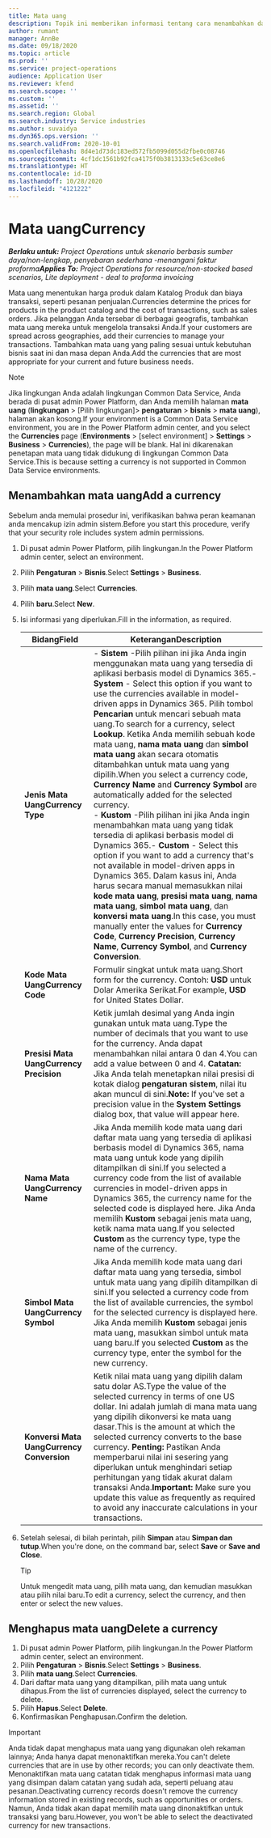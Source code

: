 ```yaml
---
title: Mata uang
description: Topik ini memberikan informasi tentang cara menambahkan dan menghapus jenis mata uang dalam Project Operations.
author: rumant
manager: AnnBe
ms.date: 09/18/2020
ms.topic: article
ms.prod: ''
ms.service: project-operations
audience: Application User
ms.reviewer: kfend
ms.search.scope: ''
ms.custom: ''
ms.assetid: ''
ms.search.region: Global
ms.search.industry: Service industries
ms.author: suvaidya
ms.dyn365.ops.version: ''
ms.search.validFrom: 2020-10-01
ms.openlocfilehash: 8d4e1d73dc183ed572fb5099d055d2fbe0c08746
ms.sourcegitcommit: 4cf1dc1561b92fca4175f0b3813133c5e63ce8e6
ms.translationtype: HT
ms.contentlocale: id-ID
ms.lasthandoff: 10/28/2020
ms.locfileid: "4121222"
---
```

# <a name="currency"></a><span data-ttu-id="e9b6f-103">Mata uang</span><span class="sxs-lookup"><span data-stu-id="e9b6f-103">Currency</span></span>

<span data-ttu-id="e9b6f-104">_**Berlaku untuk:** Project Operations untuk skenario berbasis sumber daya/non-lengkap, penyebaran sederhana -menangani faktur proforma_</span><span class="sxs-lookup"><span data-stu-id="e9b6f-104">_**Applies To:** Project Operations for resource/non-stocked based scenarios, Lite deployment - deal to proforma invoicing_</span></span>

<span data-ttu-id="e9b6f-105">Mata uang menentukan harga produk dalam Katalog Produk dan biaya transaksi, seperti pesanan penjualan.</span><span class="sxs-lookup"><span data-stu-id="e9b6f-105">Currencies determine the prices for products in the product catalog and the cost of transactions, such as sales orders.</span></span> <span data-ttu-id="e9b6f-106">Jika pelanggan Anda tersebar di berbagai geografis, tambahkan mata uang mereka untuk mengelola transaksi Anda.</span><span class="sxs-lookup"><span data-stu-id="e9b6f-106">If your customers are spread across geographies, add their currencies to manage your transactions.</span></span> <span data-ttu-id="e9b6f-107">Tambahkan mata uang yang paling sesuai untuk kebutuhan bisnis saat ini dan masa depan Anda.</span><span class="sxs-lookup"><span data-stu-id="e9b6f-107">Add the currencies that are most appropriate for your current and future business needs.</span></span>  

> [!NOTE]
> <span data-ttu-id="e9b6f-108">Jika lingkungan Anda adalah lingkungan Common Data Service, Anda berada di pusat admin Power Platform, dan Anda memilih halaman **mata uang** (**lingkungan** > [Pilih lingkungan]> **pengaturan** > **bisnis** > **mata uang**), halaman akan kosong.</span><span class="sxs-lookup"><span data-stu-id="e9b6f-108">If your environment is a Common Data Service environment, you are in the Power Platform admin center, and you select the **Currencies** page (**Environments** > [select environment] > **Settings** > **Business** > **Currencies**), the page will be blank.</span></span> <span data-ttu-id="e9b6f-109">Hal ini dikarenakan penetapan mata uang tidak didukung di lingkungan Common Data Service.</span><span class="sxs-lookup"><span data-stu-id="e9b6f-109">This is because setting a currency is not supported in Common Data Service environments.</span></span>

## <a name="add-a-currency"></a><span data-ttu-id="e9b6f-110">Menambahkan mata uang</span><span class="sxs-lookup"><span data-stu-id="e9b6f-110">Add a currency</span></span>  
<span data-ttu-id="e9b6f-111">Sebelum anda memulai prosedur ini, verifikasikan bahwa peran keamanan anda mencakup izin admin sistem.</span><span class="sxs-lookup"><span data-stu-id="e9b6f-111">Before you start this procedure, verify that your security role includes system admin permissions.</span></span> 

1. <span data-ttu-id="e9b6f-112">Di pusat admin Power Platform, pilih lingkungan.</span><span class="sxs-lookup"><span data-stu-id="e9b6f-112">In the Power Platform admin center, select an environment.</span></span> 
2. <span data-ttu-id="e9b6f-113">Pilih **Pengaturan** > **Bisnis**.</span><span class="sxs-lookup"><span data-stu-id="e9b6f-113">Select **Settings** > **Business**.</span></span>
3. <span data-ttu-id="e9b6f-114">Pilih **mata uang**.</span><span class="sxs-lookup"><span data-stu-id="e9b6f-114">Select **Currencies**.</span></span>  
4. <span data-ttu-id="e9b6f-115">Pilih **baru**.</span><span class="sxs-lookup"><span data-stu-id="e9b6f-115">Select **New**.</span></span>  
5. <span data-ttu-id="e9b6f-116">Isi informasi yang diperlukan.</span><span class="sxs-lookup"><span data-stu-id="e9b6f-116">Fill in the information, as required.</span></span>  


   |          <span data-ttu-id="e9b6f-117">Bidang</span><span class="sxs-lookup"><span data-stu-id="e9b6f-117">Field</span></span>          |                                                                                                                                                                                                                                                                                                                                                                            <span data-ttu-id="e9b6f-118">Keterangan</span><span class="sxs-lookup"><span data-stu-id="e9b6f-118">Description</span></span>                                                                                                                                                                                                                                                                                                                                                                            |
   |-------------------------|-------------------------------------------------------------------------------------------------------------------------------------------------------------------------------------------------------------------------------------------------------------------------------------------------------------------------------------------------------------------------------------------------------------------------------------------------------------------------------------------------------------------------------------------------------------------------------------------------------------------------------------------------------------------------------------------------------------------------------------------------------------------|
   |    <span data-ttu-id="e9b6f-119">**Jenis Mata Uang**</span><span class="sxs-lookup"><span data-stu-id="e9b6f-119">**Currency Type**</span></span>    | <span data-ttu-id="e9b6f-120">- **Sistem** -Pilih pilihan ini jika Anda ingin menggunakan mata uang yang tersedia di aplikasi berbasis model di Dynamics 365.</span><span class="sxs-lookup"><span data-stu-id="e9b6f-120">- **System** - Select this option if you want to use the currencies available in model-driven apps in Dynamics 365.</span></span> <span data-ttu-id="e9b6f-121">Pilih tombol **Pencarian** untuk mencari sebuah mata uang.</span><span class="sxs-lookup"><span data-stu-id="e9b6f-121">To search for a currency,  select **Lookup**.</span></span> <span data-ttu-id="e9b6f-122">Ketika Anda memilih sebuah kode mata uang, **nama mata uang** dan **simbol mata uang** akan secara otomatis ditambahkan untuk mata uang yang dipilih.</span><span class="sxs-lookup"><span data-stu-id="e9b6f-122">When you select a currency code, **Currency Name** and **Currency Symbol** are automatically added for the selected currency.</span></span><br /><span data-ttu-id="e9b6f-123">- **Kustom** -Pilih pilihan ini jika Anda ingin menambahkan mata uang yang tidak tersedia di aplikasi berbasis model di Dynamics 365.</span><span class="sxs-lookup"><span data-stu-id="e9b6f-123">- **Custom** - Select this option if you want to add a currency that's not available in model-driven apps in Dynamics 365.</span></span> <span data-ttu-id="e9b6f-124">Dalam kasus ini, Anda harus secara manual memasukkan nilai **kode mata uang**, **presisi mata uang**, **nama mata uang**, **simbol mata uang**, dan **konversi mata uang**.</span><span class="sxs-lookup"><span data-stu-id="e9b6f-124">In this case, you must manually enter the values for **Currency Code**, **Currency Precision**, **Currency Name**, **Currency Symbol**, and **Currency Conversion**.</span></span> |
   |    <span data-ttu-id="e9b6f-125">**Kode Mata Uang**</span><span class="sxs-lookup"><span data-stu-id="e9b6f-125">**Currency Code**</span></span>    |                                                                                                                                                                                                                                                                                                                                            <span data-ttu-id="e9b6f-126">Formulir singkat untuk mata uang.</span><span class="sxs-lookup"><span data-stu-id="e9b6f-126">Short form for the currency.</span></span> <span data-ttu-id="e9b6f-127">Contoh: **USD** untuk Dolar Amerika Serikat.</span><span class="sxs-lookup"><span data-stu-id="e9b6f-127">For example, **USD** for United States Dollar.</span></span>                                                                                                                                                                                                                                                                                                                                            |
   | <span data-ttu-id="e9b6f-128">**Presisi Mata Uang**</span><span class="sxs-lookup"><span data-stu-id="e9b6f-128">**Currency Precision**</span></span>  |                                                                                                                                                                                  <span data-ttu-id="e9b6f-129">Ketik jumlah desimal yang Anda ingin gunakan untuk mata uang.</span><span class="sxs-lookup"><span data-stu-id="e9b6f-129">Type the number of decimals that you want to use for the currency.</span></span>  <span data-ttu-id="e9b6f-130">Anda dapat menambahkan nilai antara 0 dan 4.</span><span class="sxs-lookup"><span data-stu-id="e9b6f-130">You can add a value between 0 and 4.</span></span> <span data-ttu-id="e9b6f-131">**Catatan:**  Jika Anda telah menetapkan nilai presisi di kotak dialog **pengaturan sistem**, nilai itu akan muncul di sini.</span><span class="sxs-lookup"><span data-stu-id="e9b6f-131">**Note:**  If you've set a precision value in the **System Settings** dialog box, that value will appear here.</span></span>                                                                                                                                                                                  |
   |    <span data-ttu-id="e9b6f-132">**Nama Mata Uang**</span><span class="sxs-lookup"><span data-stu-id="e9b6f-132">**Currency Name**</span></span>    |                                                                                                                                                                                                                                         <span data-ttu-id="e9b6f-133">Jika Anda memilih kode mata uang dari daftar mata uang yang tersedia di aplikasi berbasis model di Dynamics 365, nama mata uang untuk kode yang dipilih ditampilkan di sini.</span><span class="sxs-lookup"><span data-stu-id="e9b6f-133">If you selected a currency code from the list of available currencies in model-driven apps in Dynamics 365, the currency name for the selected code is displayed here.</span></span> <span data-ttu-id="e9b6f-134">Jika Anda memilih **Kustom** sebagai jenis mata uang, ketik nama mata uang.</span><span class="sxs-lookup"><span data-stu-id="e9b6f-134">If you selected **Custom** as the currency type, type the name of the currency.</span></span>                                                                                                                                                                                                                                          |
   |   <span data-ttu-id="e9b6f-135">**Simbol Mata Uang**</span><span class="sxs-lookup"><span data-stu-id="e9b6f-135">**Currency Symbol**</span></span>   |                                                                                                                                                                                                                                                                      <span data-ttu-id="e9b6f-136">Jika Anda memilih kode mata uang dari daftar mata uang yang tersedia, simbol untuk mata uang yang dipilih ditampilkan di sini.</span><span class="sxs-lookup"><span data-stu-id="e9b6f-136">If you selected a currency code from the list of available currencies, the symbol for the selected currency is displayed here.</span></span> <span data-ttu-id="e9b6f-137">Jika Anda memilih **Kustom** sebagai jenis mata uang, masukkan simbol untuk mata uang baru.</span><span class="sxs-lookup"><span data-stu-id="e9b6f-137">If you selected **Custom** as the currency type, enter the symbol for the new currency.</span></span>                                                                                                                                                                                                                                                                       |
   | <span data-ttu-id="e9b6f-138">**Konversi Mata Uang**</span><span class="sxs-lookup"><span data-stu-id="e9b6f-138">**Currency Conversion**</span></span> |                                                                                                                                                                                                                                     <span data-ttu-id="e9b6f-139">Ketik nilai mata uang yang dipilih dalam satu dolar AS.</span><span class="sxs-lookup"><span data-stu-id="e9b6f-139">Type the value of the selected currency in terms of one US dollar.</span></span> <span data-ttu-id="e9b6f-140">Ini adalah jumlah di mana mata uang yang dipilih dikonversi ke mata uang dasar.</span><span class="sxs-lookup"><span data-stu-id="e9b6f-140">This is the amount at which the selected currency converts to the base currency.</span></span> <span data-ttu-id="e9b6f-141">**Penting:**  Pastikan Anda memperbarui nilai ini sesering yang diperlukan untuk menghindari setiap perhitungan yang tidak akurat dalam transaksi Anda.</span><span class="sxs-lookup"><span data-stu-id="e9b6f-141">**Important:**  Make sure you update this value as frequently as required to avoid any inaccurate calculations in your transactions.</span></span>                                                                                                                                                                                                                                      |


6. <span data-ttu-id="e9b6f-142">Setelah selesai, di bilah perintah, pilih **Simpan** atau **Simpan dan tutup**.</span><span class="sxs-lookup"><span data-stu-id="e9b6f-142">When you're done, on the command bar, select **Save** or **Save and Close**.</span></span>  

   > [!TIP]
   >  <span data-ttu-id="e9b6f-143">Untuk mengedit mata uang, pilih mata uang, dan kemudian masukkan atau pilih nilai baru.</span><span class="sxs-lookup"><span data-stu-id="e9b6f-143">To edit a currency, select the currency, and then enter or select the new values.</span></span>  

## <a name="delete-a-currency"></a><span data-ttu-id="e9b6f-144">Menghapus mata uang</span><span class="sxs-lookup"><span data-stu-id="e9b6f-144">Delete a currency</span></span>  

1. <span data-ttu-id="e9b6f-145">Di pusat admin Power Platform, pilih lingkungan.</span><span class="sxs-lookup"><span data-stu-id="e9b6f-145">In the Power Platform admin center, select an environment.</span></span> 
2. <span data-ttu-id="e9b6f-146">Pilih **Pengaturan** > **Bisnis**.</span><span class="sxs-lookup"><span data-stu-id="e9b6f-146">Select **Settings** > **Business**.</span></span>
3. <span data-ttu-id="e9b6f-147">Pilih **mata uang**.</span><span class="sxs-lookup"><span data-stu-id="e9b6f-147">Select **Currencies**.</span></span>  
4. <span data-ttu-id="e9b6f-148">Dari daftar mata uang yang ditampilkan, pilih mata uang untuk dihapus.</span><span class="sxs-lookup"><span data-stu-id="e9b6f-148">From the list of currencies displayed, select the currency to delete.</span></span>  
5. <span data-ttu-id="e9b6f-149">Pilih **Hapus**.</span><span class="sxs-lookup"><span data-stu-id="e9b6f-149">Select **Delete**.</span></span>  
6. <span data-ttu-id="e9b6f-150">Konfirmasikan Penghapusan.</span><span class="sxs-lookup"><span data-stu-id="e9b6f-150">Confirm the deletion.</span></span>  

> [!IMPORTANT]
>  <span data-ttu-id="e9b6f-151">Anda tidak dapat menghapus mata uang yang digunakan oleh rekaman lainnya; Anda hanya dapat menonaktifkan mereka.</span><span class="sxs-lookup"><span data-stu-id="e9b6f-151">You can't delete currencies that are in use by other records; you can only deactivate them.</span></span> <span data-ttu-id="e9b6f-152">Menonaktifkan mata uang catatan tidak menghapus informasi mata uang yang disimpan dalam catatan yang sudah ada, seperti peluang atau pesanan.</span><span class="sxs-lookup"><span data-stu-id="e9b6f-152">Deactivating currency records doesn't remove the currency information stored in existing records, such as opportunities or orders.</span></span> <span data-ttu-id="e9b6f-153">Namun, Anda tidak akan dapat memilih mata uang dinonaktifkan untuk transaksi yang baru.</span><span class="sxs-lookup"><span data-stu-id="e9b6f-153">However, you won't be able to select the deactivated currency for new transactions.</span></span>  
